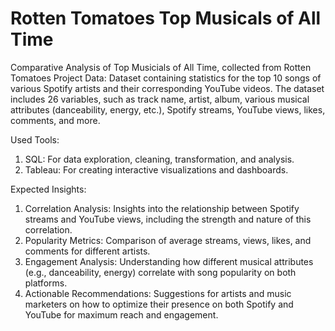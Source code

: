 # Rotten Tomatoes Top Musicals of All Time
Comparative Analysis of Top Musicials of All Time, collected from Rotten Tomatoes
Project Data:
Dataset containing statistics for the top 10 songs of various Spotify artists and their corresponding YouTube videos. The dataset includes 26 variables, such as track name, artist, album, various musical attributes (danceability, energy, etc.), Spotify streams, YouTube views, likes, comments, and more.

Used Tools:

1. SQL: For data exploration, cleaning, transformation, and analysis.
2. Tableau: For creating interactive visualizations and dashboards.
   
Expected Insights:
1. Correlation Analysis: Insights into the relationship between Spotify streams and YouTube views, including the strength and nature of this correlation.
2. Popularity Metrics: Comparison of average streams, views, likes, and comments for different artists.
3. Engagement Analysis: Understanding how different musical attributes (e.g., danceability, energy) correlate with song popularity on both platforms.
4. Actionable Recommendations: Suggestions for artists and music marketers on how to optimize their presence on both Spotify and YouTube for maximum reach and engagement.
